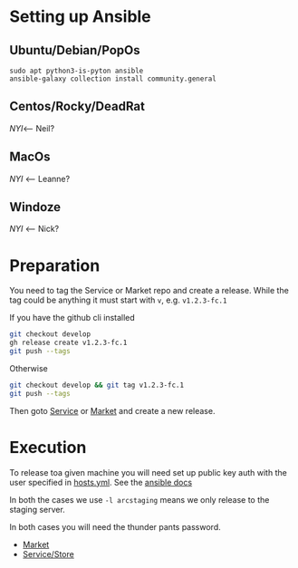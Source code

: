 # Setting up Ansible

## Ubuntu/Debian/PopOs

    sudo apt python3-is-pyton ansible
    ansible-galaxy collection install community.general

## Centos/Rocky/DeadRat

_NYI_<-- Neil?

## MacOs

_NYI_ <-- Leanne?

## Windoze

_NYI_ <-- Nick?

# Preparation

You need to tag the Service or Market repo and create a release. While the tag could be anything it must start with `v`, e.g. `v1.2.3-fc.1`

If you have the github cli installed

```bash
git checkout develop
gh release create v1.2.3-fc.1
git push --tags
```

Otherwise

```bash
git checkout develop && git tag v1.2.3-fc.1
git push --tags
```

Then goto [Service](https://github.com/neontribe/ARCVService/releases) or [Market](https://github.com/neontribe/ARCVMarket/releases) and create a new release.

# Execution

To release toa given machine you will need set up public key auth with the user specified in [hosts.yml](hosts.yaml). See the [ansible docs](https://docs.ansible.com/ansible/latest/inventory_guide/connection_details.html)

In both the cases we use `-l arcstaging` means we only release to the staging server.

In both cases you will need the thunder pants password.

 * [Market](DEPLOY_VUE.md)
 * [Service/Store](DEPLOY_LARAVEL.md)

